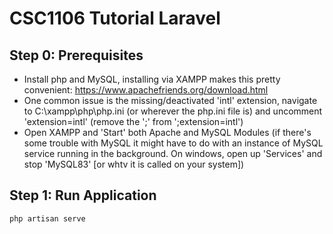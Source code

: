 # CSC1106 Tutorial Laravel 

## Step 0: Prerequisites
- Install php and MySQL, installing via XAMPP makes this pretty convenient: https://www.apachefriends.org/download.html
- One common issue is the missing/deactivated 'intl' extension, navigate to C:\xampp\php\php.ini (or wherever the php.ini file is) and uncomment 'extension=intl' (remove the ';' from ';extension=intl')
- Open XAMPP and 'Start' both Apache and MySQL Modules (if there's some trouble with MySQL it might have to do with an instance of MySQL service running in the background. On windows, open up 'Services' and stop 'MySQL83' [or whtv it is called on your system])

## Step 1: Run Application
```php artisan serve```
